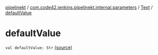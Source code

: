 [pipelinekt](../../index.md) / [com.code42.jenkins.pipelinekt.internal.parameters](../index.md) / [Text](index.md) / [defaultValue](./default-value.md)

# defaultValue

`val defaultValue: Str` [(source)](https://github.com/code42/pipelinekt/tree/master/internal/src/main/kotlin/com/code42/jenkins/pipelinekt/internal/parameters/Text.kt#L11)